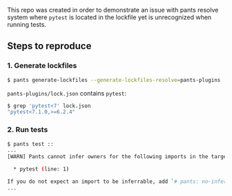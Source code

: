 This repo was created in order to demonstrate an issue with pants resolve system where `pytest` is located in the lockfile yet is unrecognized when running tests.


## Steps to reproduce

### 1. Generate lockfiles

```sh
$ pants generate-lockfiles --generate-lockfiles-resolve=pants-plugins
```

`pants-plugins/lock.json` contains `pytest`:

```sh
$ grep 'pytest<7' lock.json
"pytest<7.1.0,>=6.2.4" 
```

### 2. Run tests

```sh
$ pants test ::
...
[WARN] Pants cannot infer owners for the following imports in the target pants-plugins/myplugin/test.py:

  * pytest (line: 1)

If you do not expect an import to be inferrable, add `# pants: no-infer-dep` to the import line. Otherwise, see https://www.pantsbuild.org/2.21/docs/using-pants/troubleshooting-common-issues#import-errors-and-missing-dependencies for common problems.
...
```


